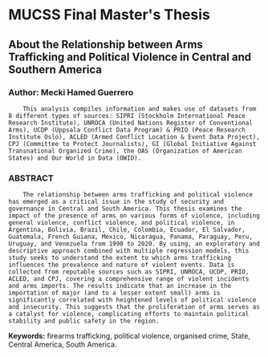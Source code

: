 # MUCSS Final Master's Thesis

## About the Relationship between Arms Trafficking and Political Violence in Central and Southern America

### Author: Mecki Hamed Guerrero

        This analysis compiles information and makes use of datasets from 8 different types of sources: SIPRI (Stockholm International Peace Research Institute), UNROCA (United Nations Register of Conventional Arms), UCDP (Uppsala Conflict Data Program) & PRIO (Peace Research Institute Oslo), ACLED (Armed Conflict Location & Event Data Project), CPJ (Committee to Protect Journalists), GI (Global Initiative Against Transnational Organized Crime), the OAS (Organization of American States) and Our World in Data (OWID).

### ABSTRACT

        The relationship between arms trafficking and political violence has emerged as a critical issue in the study of security and governance in Central and South America. This thesis examines the impact of the presence of arms on various forms of violence, including general violence, conflict violence, and political violence, in Argentina, Bolivia, Brazil, Chile, Colombia, Ecuador, El Salvador, Guatemala, French Guiana, Mexico, Nicaragua, Panama, Paraguay, Peru, Uruguay, and Venezuela from 1990 to 2020. By using, an exploratory and descriptive approach combined with multiple regression models, this study seeks to understand the extent to which arms trafficking influences the prevalence and nature of violent events. Data is collected from reputable sources such as SIPRI, UNROCA, UCDP, PRIO, ACLED, and CPJ, covering a comprehensive range of violent incidents and arms imports. The results indicate that an increase in the importation of major (and to a lesser extent small) arms is significantly correlated with heightened levels of political violence and insecurity. This suggests that the proliferation of arms serves as a catalyst for violence, complicating efforts to maintain political stability and public safety in the region.

**Keywords:** firearms trafficking, political violence, organised crime, State, Central America, South America. 
